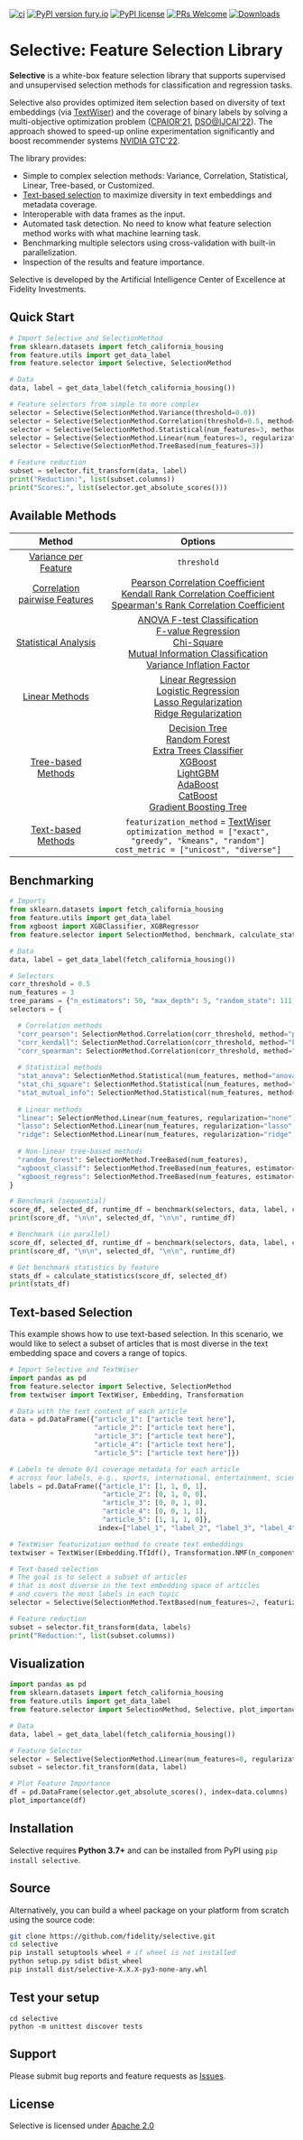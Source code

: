 [![ci](https://github.com/fidelity/selective/actions/workflows/ci.yml/badge.svg?branch=master)](https://github.com/fidelity/selective/actions/workflows/ci.yml) [![PyPI version fury.io](https://badge.fury.io/py/selective.svg)](https://pypi.python.org/pypi/selective/) [![PyPI license](https://img.shields.io/pypi/l/selective.svg)](https://pypi.python.org/pypi/selective/) [![PRs Welcome](https://img.shields.io/badge/PRs-welcome-brightgreen.svg?style=flat-square)](http://makeapullrequest.com) [![Downloads](https://static.pepy.tech/personalized-badge/selective?period=total&units=international_system&left_color=grey&right_color=orange&left_text=Downloads)](https://pepy.tech/project/selective)


# Selective: Feature Selection Library
**Selective** is a white-box feature selection library that supports supervised and unsupervised selection methods for classification and regression tasks. 

Selective also provides optimized item selection based on diversity of text embeddings (via [TextWiser](https://github.com/fidelity/textwiser)) and 
the coverage of binary labels by solving a multi-objective optimization problem ([CPAIOR'21](https://link.springer.com/chapter/10.1007/978-3-030-78230-6_27), [DSO@IJCAI'22](https://arxiv.org/abs/2112.03105)). The approach showed to speed-up online experimentation significantly and boost recommender systems [NVIDIA GTC'22](https://www.youtube.com/watch?v=_v-B2nRy79w).  

The library provides:

* Simple to complex selection methods: Variance, Correlation, Statistical, Linear, Tree-based, or Customized.
* [Text-based selection](#text-based-selection) to maximize diversity in text embeddings and metadata coverage.
* Interoperable with data frames as the input.
* Automated task detection. No need to know what feature selection method works with what machine learning task.
* Benchmarking multiple selectors using cross-validation with built-in parallelization.
* Inspection of the results and feature importance. 

Selective is developed by the Artificial Intelligence Center of Excellence at Fidelity Investments.

## Quick Start
```python
# Import Selective and SelectionMethod
from sklearn.datasets import fetch_california_housing
from feature.utils import get_data_label
from feature.selector import Selective, SelectionMethod

# Data
data, label = get_data_label(fetch_california_housing())

# Feature selectors from simple to more complex
selector = Selective(SelectionMethod.Variance(threshold=0.0))
selector = Selective(SelectionMethod.Correlation(threshold=0.5, method="pearson"))
selector = Selective(SelectionMethod.Statistical(num_features=3, method="anova"))
selector = Selective(SelectionMethod.Linear(num_features=3, regularization="none"))
selector = Selective(SelectionMethod.TreeBased(num_features=3))

# Feature reduction
subset = selector.fit_transform(data, label)
print("Reduction:", list(subset.columns))
print("Scores:", list(selector.get_absolute_scores()))
```


## Available Methods

|                                                           Method                                                           |                                                                                                                                                                                                                                                                                                                                                                                                                                        Options                                                                                                                                                                                                                                                                                                                                                                                                                                         |
|:--------------------------------------------------------------------------------------------------------------------------:|:--------------------------------------------------------------------------------------------------------------------------------------------------------------------------------------------------------------------------------------------------------------------------------------------------------------------------------------------------------------------------------------------------------------------------------------------------------------------------------------------------------------------------------------------------------------------------------------------------------------------------------------------------------------------------------------------------------------------------------------------------------------------------------------------------------------------------------------------------------------------------------------:|
| [Variance per Feature](https://scikit-learn.org/stable/modules/generated/sklearn.feature_selection.VarianceThreshold.html) |                                                                                                                                                                                                                                                                                                                                                                                                                                      `threshold`                                                                                                                                                                                                                                                                                                                                                                                                                                       |
|   [Correlation pairwise Features](https://pandas.pydata.org/pandas-docs/stable/reference/api/pandas.DataFrame.corr.html)   |                                                                                                                                                                                                                                                                     [Pearson Correlation Coefficient](https://en.wikipedia.org/wiki/Pearson_correlation_coefficient) <br> [Kendall Rank Correlation Coefficient](https://en.wikipedia.org/wiki/Kendall_rank_correlation_coefficient) <br> [Spearman's Rank Correlation Coefficient](https://en.wikipedia.org/wiki/Spearman%27s_rank_correlation_coefficient) <br>                                                                                                                                                                                                                                                                      |
|    [Statistical Analysis](https://scikit-learn.org/stable/modules/feature_selection.html#univariate-feature-selection)     |                                                                                                             [ANOVA F-test Classification](https://scikit-learn.org/stable/modules/generated/sklearn.feature_selection.f_classif.html) <br> [F-value Regression](https://scikit-learn.org/stable/modules/generated/sklearn.feature_selection.f_regression.html) <br> [Chi-Square](https://scikit-learn.org/stable/modules/generated/sklearn.feature_selection.chi2.html) <br> [Mutual Information Classification](https://scikit-learn.org/stable/modules/generated/sklearn.feature_selection.mutual_info_classif.html) <br> [Variance Inflation Factor](https://www.statsmodels.org/stable/generated/statsmodels.stats.outliers_influence.variance_inflation_factor.html)                                                                                                              |
|                             [Linear Methods](https://en.wikipedia.org/wiki/Linear_regression)                              |                                                                                                   [Linear Regression](https://scikit-learn.org/stable/modules/generated/sklearn.linear_model.LinearRegression.html?highlight=linear%20regression#sklearn.linear_model.LinearRegression) <br> [Logistic Regression](https://scikit-learn.org/stable/modules/generated/sklearn.linear_model.LogisticRegression.html?highlight=logistic%20regression#sklearn.linear_model.LogisticRegression) <br> [Lasso Regularization](https://scikit-learn.org/stable/modules/generated/sklearn.linear_model.Lasso.html#sklearn.linear_model.Lasso) <br> [Ridge Regularization](https://scikit-learn.org/stable/modules/generated/sklearn.linear_model.Ridge.html#sklearn.linear_model.Ridge) <br>                                                                                                    |
|                          [Tree-based Methods](https://scikit-learn.org/stable/modules/tree.html)                           | [Decision Tree](https://scikit-learn.org/stable/modules/generated/sklearn.tree.DecisionTreeClassifier.html#sklearn.tree.DecisionTreeClassifier) <br> [Random Forest](https://scikit-learn.org/stable/modules/generated/sklearn.ensemble.RandomForestClassifier.html?highlight=random%20forest#sklearn.ensemble.RandomForestClassifier) <br> [Extra Trees Classifier](https://scikit-learn.org/stable/modules/generated/sklearn.ensemble.ExtraTreesClassifier.html) <br> [XGBoost](https://xgboost.readthedocs.io/en/latest/) <br> [LightGBM](https://lightgbm.readthedocs.io/en/latest/) <br> [AdaBoost](https://scikit-learn.org/stable/modules/generated/sklearn.ensemble.AdaBoostClassifier.html) <br> [CatBoost](https://github.com/catboost)<br> [Gradient Boosting Tree](http://scikit-learn.org/stable/modules/generated/sklearn.ensemble.GradientBoostingClassifier.html) <br> |
|  [Text-based Methods](https://link.springer.com/chapter/10.1007/978-3-030-78230-6_27)  |                                                                                                                                                                                                                                                                                                                                              `featurization_method` = [TextWiser](https://github.com/fidelity/textwiser) <br> `optimization_method = ["exact", "greedy", "kmeans", "random"]` <br> `cost_metric = ["unicost", "diverse"]`                                                                                                                                                                                                                                                                                                                                              |



## Benchmarking

```python
# Imports
from sklearn.datasets import fetch_california_housing
from feature.utils import get_data_label
from xgboost import XGBClassifier, XGBRegressor
from feature.selector import SelectionMethod, benchmark, calculate_statistics

# Data
data, label = get_data_label(fetch_california_housing())

# Selectors
corr_threshold = 0.5
num_features = 3
tree_params = {"n_estimators": 50, "max_depth": 5, "random_state": 111, "n_jobs": 4}
selectors = {

  # Correlation methods
  "corr_pearson": SelectionMethod.Correlation(corr_threshold, method="pearson"),
  "corr_kendall": SelectionMethod.Correlation(corr_threshold, method="kendall"),
  "corr_spearman": SelectionMethod.Correlation(corr_threshold, method="spearman"),
  
  # Statistical methods
  "stat_anova": SelectionMethod.Statistical(num_features, method="anova"),
  "stat_chi_square": SelectionMethod.Statistical(num_features, method="chi_square"),
  "stat_mutual_info": SelectionMethod.Statistical(num_features, method="mutual_info"),
  
  # Linear methods
  "linear": SelectionMethod.Linear(num_features, regularization="none"),
  "lasso": SelectionMethod.Linear(num_features, regularization="lasso", alpha=1000),
  "ridge": SelectionMethod.Linear(num_features, regularization="ridge", alpha=1000),
  
  # Non-linear tree-based methods
  "random_forest": SelectionMethod.TreeBased(num_features),
  "xgboost_classif": SelectionMethod.TreeBased(num_features, estimator=XGBClassifier(**tree_params)),
  "xgboost_regress": SelectionMethod.TreeBased(num_features, estimator=XGBRegressor(**tree_params))
}

# Benchmark (sequential)
score_df, selected_df, runtime_df = benchmark(selectors, data, label, cv=5)
print(score_df, "\n\n", selected_df, "\n\n", runtime_df)

# Benchmark (in parallel)
score_df, selected_df, runtime_df = benchmark(selectors, data, label, cv=5, n_jobs=4)
print(score_df, "\n\n", selected_df, "\n\n", runtime_df)

# Get benchmark statistics by feature
stats_df = calculate_statistics(score_df, selected_df)
print(stats_df)
```

## Text-based Selection
This example shows how to use text-based selection. In this scenario, we would like to select a subset of articles that is most diverse in the text embedding space and covers a range of topics. 

```python
# Import Selective and TextWiser
import pandas as pd
from feature.selector import Selective, SelectionMethod
from textwiser import TextWiser, Embedding, Transformation

# Data with the text content of each article
data = pd.DataFrame({"article_1": ["article text here"],
                     "article_2": ["article text here"],
                     "article_3": ["article text here"],
                     "article_4": ["article text here"],
                     "article_5": ["article text here"]})

# Labels to denote 0/1 coverage metadata for each article 
# across four labels, e.g., sports, international, entertainment, science    
labels = pd.DataFrame({"article_1": [1, 1, 0, 1],
                       "article_2": [0, 1, 0, 0],
                       "article_3": [0, 0, 1, 0],
                       "article_4": [0, 0, 1, 1],
                       "article_5": [1, 1, 1, 0]},
                      index=["label_1", "label_2", "label_3", "label_4"])

# TextWiser featurization method to create text embeddings
textwiser = TextWiser(Embedding.TfIdf(), Transformation.NMF(n_components=20))

# Text-based selection
# The goal is to select a subset of articles 
# that is most diverse in the text embedding space of articles
# and covers the most labels in each topic
selector = Selective(SelectionMethod.TextBased(num_features=2, featurization_method=textwiser))

# Feature reduction
subset = selector.fit_transform(data, labels)
print("Reduction:", list(subset.columns))
```

## Visualization

```python
import pandas as pd
from sklearn.datasets import fetch_california_housing
from feature.utils import get_data_label
from feature.selector import SelectionMethod, Selective, plot_importance

# Data
data, label = get_data_label(fetch_california_housing())

# Feature Selector
selector = Selective(SelectionMethod.Linear(num_features=8, regularization="none"))
subset = selector.fit_transform(data, label)

# Plot Feature Importance
df = pd.DataFrame(selector.get_absolute_scores(), index=data.columns)
plot_importance(df)
```

## Installation

Selective requires **Python 3.7+** and can be installed from PyPI using ``pip install selective``.

## Source 

Alternatively, you can build a wheel package on your platform from scratch using the source code:

```bash
git clone https://github.com/fidelity/selective.git
cd selective
pip install setuptools wheel # if wheel is not installed
python setup.py sdist bdist_wheel
pip install dist/selective-X.X.X-py3-none-any.whl
```

## Test your setup

```
cd selective
python -m unittest discover tests
```

## Support

Please submit bug reports and feature requests as [Issues](https://github.com/fidelity/selective/issues).

## License
Selective is licensed under [Apache 2.0](https://github.com/fidelity/selective/blob/master/LICENSE.md)
